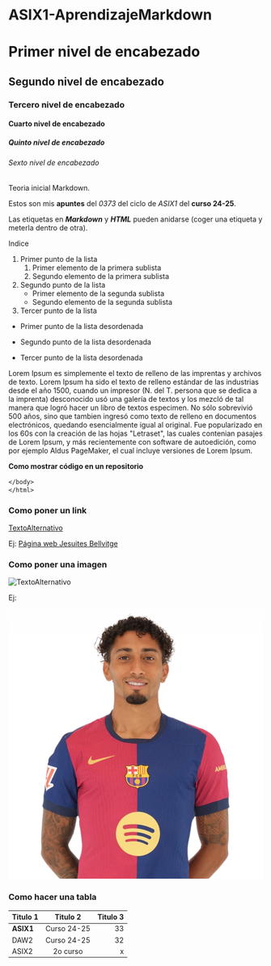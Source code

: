 # ASIX1-AprendizajeMarkdown

# Primer nivel de encabezado
## Segundo nivel de encabezado 
### Tercero nivel de encabezado 
#### Cuarto nivel de encabezado 
##### Quinto nivel de encabezado 
###### Sexto nivel de encabezado 

Teoria inicial Markdown.

Estos son mis __apuntes__ del *0373* del ciclo de _ASIX1_ del **curso 24-25**.

Las etiquetas en **_Markdown_** y ***HTML*** pueden anidarse (coger una etiqueta y meterla dentro de otra).


Indice
1. Primer punto de la lista
    1. Primer elemento de la primera sublista
    2. Segundo elemento de la primera sublista
2. Segundo punto de la lista
    * Primer elemento de la segunda sublista
    * Segundo elemento de la segunda sublista
3. Tercer punto de la lista

* Primer punto de la lista desordenada
- Segundo punto de la lista desordenada
+ Tercer punto de la lista desordenada


Lorem Ipsum es simplemente el texto de relleno de las imprentas y archivos de texto. Lorem Ipsum ha sido el texto de relleno estándar de las industrias desde el año 1500, cuando un impresor (N. del T. persona que se dedica a la imprenta) desconocido usó una galería de textos y los mezcló de tal manera que logró hacer un libro de textos especimen. No sólo sobrevivió 500 años, sino que tambien ingresó como texto de relleno en documentos electrónicos, quedando esencialmente igual al original. Fue popularizado en los 60s con la creación de las hojas "Letraset", las cuales contenian pasajes de Lorem Ipsum, y más recientemente con software de autoedición, como por ejemplo Aldus PageMaker, el cual incluye versiones de Lorem Ipsum.


**Como mostrar código en un repositorio**
```
</body>
</html>
```

### Como poner un link
[TextoAlternativo](URL "Titulo opcional")

Ej: [Página web Jesuites Bellvitge](https://www.fje.edu/ca/jesuites-bellvitge "Titulo opcional")

### Como poner una imagen
![TextoAlternativo](URL "Titulo opcional")

Ej: ![Raphinha](https://github.com/AriamSS/ASIX1-AprendizajeMarkdown/blob/main/Raphinha%20(foto%20prueba%20GitHub).png "Raphinha FCB")

### Como hacer una tabla
|Titulo 1 | Titulo 2 | Titulo 3|
|----------|:---------------:|------------------:|
|**ASIX1** |Curso 24-25|33|
|DAW2 |Curso 24-25|32|
|ASIX2|2o curso|x|
